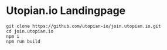 # Utopian.io Landingpage

```
git clone https://github.com/utopian-io/join.utopian.io.git
cd join.utopian.io
npm i
npm run build

```